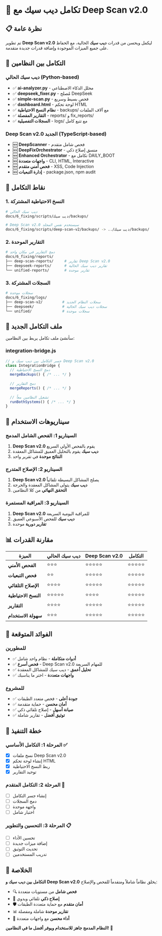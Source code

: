 # 🔗 تكامل ديب سيك مع Deep Scan v2.0

## 📋 نظرة عامة

تم تطوير **Deep Scan v2.0** ليكمل ويحسن من قدرات **ديب سيك** الحالية، مع الحفاظ على جميع الميزات الموجودة وإضافة قدرات جديدة متقدمة.

## 🔄 التكامل بين النظامين

### ديب سيك الحالي (Python-based)
- ✅ **ai-analyzer.py** - محلل الذكاء الاصطناعي
- ✅ **deepseek_fixer.py** - مُصلح DeepSeek
- ✅ **simple-scan.py** - فحص بسيط وسريع
- ✅ **dashboard.html** - لوحة تحكم HTML
- ✅ **نظام النسخ الاحتياطية** - backups/ مع آلاف الملفات
- ✅ **التقارير المفصلة** - reports/ و fix_reports/
- ✅ **السجلات التفصيلية** - logs/ مع تتبع كامل

### Deep Scan v2.0 الجديد (TypeScript-based)
- 🆕 **DeepScanner** - فحص شامل متقدم
- 🆕 **DeepFixOrchestrator** - منسق إصلاح ذكي
- 🆕 **Enhanced Orchestrator** - تكامل مع DAILY_BOOT
- 🆕 **واجهات متعددة** - CLI, HTML, Interactive
- 🆕 **فحص أمني متقدم** - XSS, Code Injection
- 🆕 **إدارة التبعيات** - package.json, npm audit

## 🤝 نقاط التكامل

### 1. النسخ الاحتياطية المشتركة
```bash
# ديب سيك الحالي
docs/6_fixing/scripts/ديب سيك/backups/

# Deep Scan v2.0 سيستخدم نفس المجلد
docs/6_fixing/scripts/deep-scan-v2/backups/ -> ../ديب سيك/backups/
```

### 2. التقارير الموحدة
```bash
# دمج التقارير في مكان واحد
docs/6_fixing/reports/
├── deep-scan-reports/     # تقارير Deep Scan v2.0
├── deepseek-reports/      # تقارير ديب سيك الحالية
└── unified-reports/       # تقارير موحدة
```

### 3. السجلات المشتركة
```bash
# سجلات موحدة
docs/6_fixing/logs/
├── deep-scan-v2/         # سجلات النظام الجديد
├── deepseek/             # سجلات ديب سيك الحالية
└── unified/              # سجلات موحدة
```

## 🔧 ملف التكامل الجديد

سأنشئ ملف تكامل يربط بين النظامين:

### integration-bridge.js
```javascript
// جسر التكامل بين ديب سيك و Deep Scan v2.0
class IntegrationBridge {
  // دمج النسخ الاحتياطية
  mergeBackups() { /* ... */ }
  
  // دمج التقارير
  mergeReports() { /* ... */ }
  
  // تشغيل النظامين معاً
  runBothSystems() { /* ... */ }
}
```

## 🚀 سيناريوهات الاستخدام

### السيناريو 1: الفحص الشامل المدمج
1. **Deep Scan v2.0** يقوم بالفحص الأولي السريع
2. **ديب سيك** يقوم بالتحليل العميق للمشاكل المعقدة
3. **النتائج موحدة** في تقرير واحد

### السيناريو 2: الإصلاح المتدرج
1. **Deep Scan v2.0** يصلح المشاكل البسيطة تلقائياً
2. **ديب سيك** يتولى المشاكل المعقدة والحرجة
3. **التحقق النهائي** من كلا النظامين

### السيناريو 3: المراقبة المستمرة
1. **Deep Scan v2.0** للمراقبة اليومية السريعة
2. **ديب سيك** للفحص الأسبوعي العميق
3. **تقارير دورية** موحدة

## 📊 مقارنة القدرات

| الميزة | ديب سيك الحالي | Deep Scan v2.0 | التكامل |
|--------|-----------------|----------------|----------|
| **الفحص الأمني** | ⭐⭐⭐ | ⭐⭐⭐⭐⭐ | ⭐⭐⭐⭐⭐ |
| **فحص التبعيات** | ⭐⭐ | ⭐⭐⭐⭐⭐ | ⭐⭐⭐⭐⭐ |
| **الإصلاح التلقائي** | ⭐⭐⭐⭐ | ⭐⭐⭐⭐⭐ | ⭐⭐⭐⭐⭐ |
| **النسخ الاحتياطية** | ⭐⭐⭐⭐⭐ | ⭐⭐⭐⭐ | ⭐⭐⭐⭐⭐ |
| **التقارير** | ⭐⭐⭐⭐ | ⭐⭐⭐⭐⭐ | ⭐⭐⭐⭐⭐ |
| **سهولة الاستخدام** | ⭐⭐⭐ | ⭐⭐⭐⭐⭐ | ⭐⭐⭐⭐⭐ |

## 🎯 الفوائد المتوقعة

### للمطورين
- ✅ **أدوات متكاملة** - نظام واحد شامل
- ✅ **فحص أسرع** - Deep Scan v2.0 للمهام السريعة
- ✅ **تحليل أعمق** - ديب سيك للمشاكل المعقدة
- ✅ **واجهات متعددة** - اختر ما يناسبك

### للمشروع
- ✅ **جودة أعلى** - فحص متعدد الطبقات
- ✅ **أمان محسن** - حماية متقدمة
- ✅ **صيانة أسهل** - إصلاح تلقائي ذكي
- ✅ **توثيق أفضل** - تقارير شاملة

## 🔄 خطة التنفيذ

### المرحلة 1: التكامل الأساسي ✅
- [x] نسخ ملفات Deep Scan v2.0
- [x] إنشاء لوحة تحكم HTML
- [x] ربط النسخ الاحتياطية
- [x] توحيد التقارير

### المرحلة 2: التكامل المتقدم 🔄
- [ ] إنشاء جسر التكامل
- [ ] دمج السجلات
- [ ] واجهة موحدة
- [ ] اختبار شامل

### المرحلة 3: التحسين والتطوير 📋
- [ ] تحسين الأداء
- [ ] إضافة ميزات جديدة
- [ ] تحديث التوثيق
- [ ] تدريب المستخدمين

## 🎉 الخلاصة

**التكامل بين ديب سيك و Deep Scan v2.0** يخلق نظاماً شاملاً ومتقدماً للفحص والإصلاح:

- 🔍 **فحص شامل** من مستويات متعددة
- 🔧 **إصلاح ذكي** تلقائي ويدوي
- 🛡️ **أمان متقدم** مع حماية متعددة الطبقات
- 📊 **تقارير موحدة** شاملة ومفصلة
- 🚀 **أداء محسن** مع واجهات متعددة

**النظام المدمج جاهز للاستخدام ويوفر أفضل ما في النظامين!** 🎯